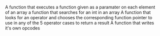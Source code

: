 
A function that executes a function given as a paramater on each element of an array
a function that searches for an int in an array
A function that looks for an operator and chooses the corresponding function pointer to use in any of the 5 operator cases to return a result
A function that writes it's own opcodes
